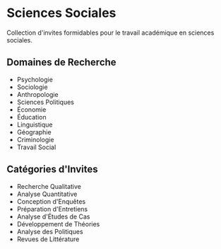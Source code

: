 # Sciences Sociales

Collection d'invites formidables pour le travail académique en sciences sociales.

## Domaines de Recherche
- Psychologie
- Sociologie
- Anthropologie
- Sciences Politiques
- Économie
- Éducation
- Linguistique
- Géographie
- Criminologie
- Travail Social

## Catégories d'Invites
- Recherche Qualitative
- Analyse Quantitative
- Conception d'Enquêtes
- Préparation d'Entretiens
- Analyse d'Études de Cas
- Développement de Théories
- Analyse des Politiques
- Revues de Littérature